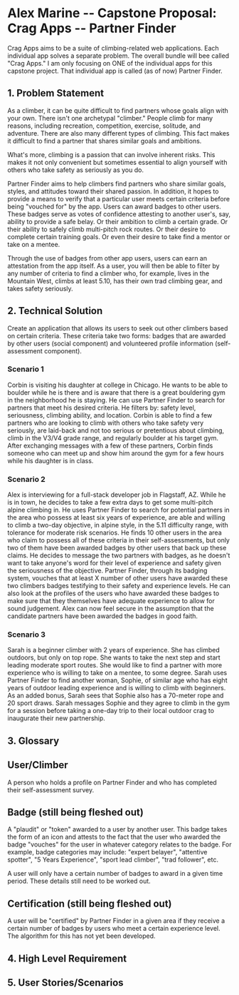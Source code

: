 # Alex Marine -- Capstone Proposal: Crag Apps -- Partner Finder

Crag Apps aims to be a suite of climbing-related web applications. Each individual app solves a separate problem. The overall bundle will bee called "Crag Apps." I am only focusing on ONE of the individual apps for this capstone project. That individual app is called (as of now) Partner Finder.

## 1. Problem Statement

As a climber, it can be quite difficult to find partners whose goals align with your own. There isn't one archetypal "climber." People climb for many reasons, including recreation, competition, exercise, solitude, and adventure. There are also many different types of climbing. This fact makes it difficult to find a partner that shares similar goals and ambitions. 

What's more, climbing is a passion that can involve inherent risks. This makes it not only convenient but sometimes essential to align yourself with others who take safety as seriously as you do. 

Partner Finder aims to help climbers find partners who share similar goals, styles, and attitudes toward their shared passion. In addition, it hopes to provide a means to verify that a particular user meets certain criteria before being "vouched for" by the app. Users can award badges to other users. These badges serve as votes of confidence attesting to another user's, say, ability to provide a safe belay. Or their ambition to climb a certain grade. Or their ability to safely climb multi-pitch rock routes. Or their desire to complete certain training goals. Or even their desire to take find a mentor or take on a mentee.

Through the use of badges from other app users, users can earn an attestation from the app itself. As a user, you will then be able to filter by any number of criteria to find a climber who, for example, lives in the Mountain West, climbs at least 5.10, has their own trad climbing gear, and takes safety seriously.

## 2. Technical Solution

Create an application that allows its users to seek out other climbers based on certain criteria. These criteria take two forms: badges that are awarded by other users (social component) and volunteered profile information (self-assessment component).

### Scenario 1

Corbin is visiting his daughter at college in Chicago. He wants to be able to boulder while he is there and is aware that there is a great bouldering gym in the neighborhood he is staying. He can use Partner Finder to search for partners that meet his desired criteria. He filters by: safety level, seriousness, climbing ability, and location. Corbin is able to find a few partners who are looking to climb with others who take safety very seriously, are laid-back and not too serious or pretentious about climbing, climb in the V3/V4 grade range, and regularly boulder at his target gym. After exchanging messages with a few of these partners, Corbin finds someone who can meet up and show him around the gym for a few hours while his daughter is in class.

### Scenario 2

Alex is interviewing for a full-stack developer job in Flagstaff, AZ. While he is in town, he decides to take a few extra days to get some multi-pitch alpine climbing in. He uses Partner Finder to search for potential partners in the area who possess at least six years of experience, are able and willing to climb a two-day objective, in alpine style, in the 5.11 difficulty range, with tolerance for moderate risk scenarios. He finds 10 other users in the area who claim to possess all of these criteria in their self-assessments, but only two of them have been awarded badges by other users that back up these claims. He decides to message the two partners with badges, as he doesn't want to take anyone's word for their level of experience and safety given the seriousness of the objective. Partner Finder, through its badging system, vouches that at least X number of other users have awarded these two climbers badges testifying to their safety and experience levels. He can also look at the profiles of the users who have awarded these badges to make sure that they themselves have adequate experience to allow for sound judgement. Alex can now feel secure in the assumption that the candidate partners have been awarded the badges in good faith.

### Scenario 3

Sarah is a beginner climber with 2 years of experience. She has climbed outdoors, but only on top rope. She wants to take the next step and start leading moderate sport routes. She would like to find a partner with more experience who is willing to take on a mentee, to some degree. Sarah uses Partner Finder to find another woman, Sophie, of similar age who has eight years of outdoor leading experience and is willing to climb with beginners. As an added bonus, Sarah sees that Sophie also has a 70-meter rope and 20 sport draws. Sarah messages Sophie and they agree to climb in the gym for a session before taking a one-day trip to their local outdoor crag to inaugurate their new partnership.

## 3. Glossary

## User/Climber

A person who holds a profile on Partner Finder and who has completed their self-assessment survey.

## Badge (still being fleshed out)

A "plaudit" or "token" awarded to a user by another user. This badge takes the form of an icon and attests to the fact that the user who awarded the badge "vouches" for the user in whatever category relates to the badge. For example, badge categories may include: "expert belayer", "attentive spotter", "5 Years Experience", "sport lead climber", "trad follower", etc.

A user will only have a certain number of badges to award in a given time period. These details still need to be worked out.

## Certification (still being fleshed out)

A user will be "certified" by Partner Finder in a given area if they receive a certain number of badges by users who meet a certain experience level. The algorithm for this has not yet been developed.



## 4. High Level Requirement



## 5. User Stories/Scenarios

